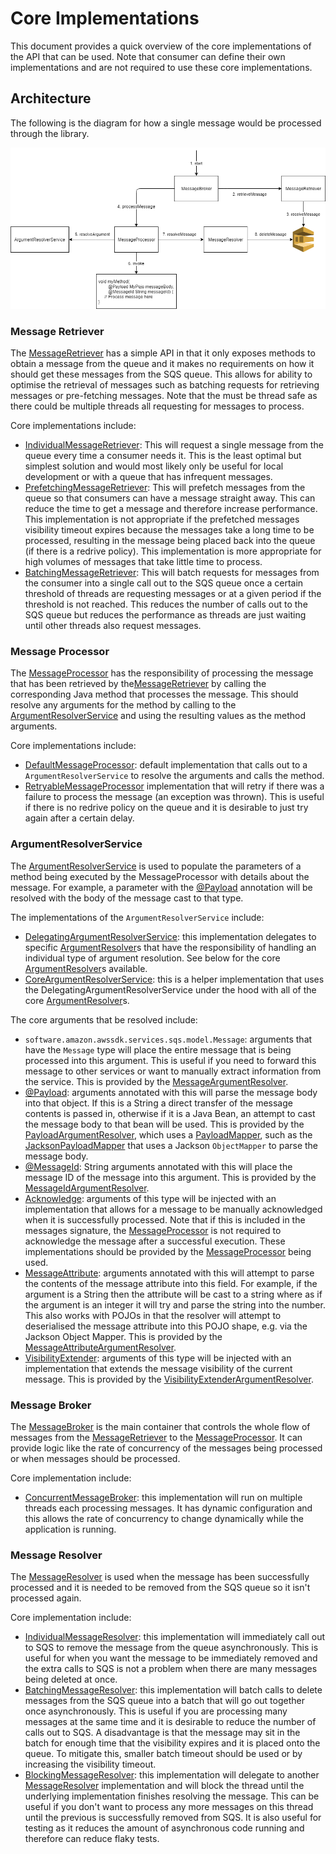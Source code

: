 # Core Implementations
This document provides a quick overview of the core implementations of the API that can be used. Note that consumer can define their own implementations and
are not required to use these core implementations.

## Architecture
The following is the diagram for how a single message would be processed through the library.

![Core Framework Architecture Diagram](./resources/architecture_diagram.png "Core Framework Architecture Diagram")

### Message Retriever
The [MessageRetriever](../java-dynamic-sqs-listener-api/src/main/java/com/jashmore/sqs/retriever) has a simple API in that it only exposes methods to obtain
a message from the queue and it makes no requirements on how it should get these messages from the SQS queue. This allows for ability to optimise the
retrieval of messages such as batching requests for retrieving messages or pre-fetching messages. Note that the must be thread safe as there could be
multiple threads all requesting for messages to process.

Core implementations include:
- [IndividualMessageRetriever](../java-dynamic-sqs-listener-core/src/main/java/com/jashmore/sqs/retriever/individual/IndividualMessageRetriever.java):
This will request a single message from the queue every time a consumer needs it. This is the least optimal but simplest solution and would most likely
only be useful for local development or with a queue that has infrequent messages.
- [PrefetchingMessageRetriever](../java-dynamic-sqs-listener-core/src/main/java/com/jashmore/sqs/retriever/prefetch/PrefetchingMessageRetriever.java):
This will prefetch messages from the queue so that consumers can have a message straight away. This can reduce the time to get a message and therefore
increase performance. This implementation is not appropriate if the prefetched messages visibility timeout expires because the messages take a long time
to be processed, resulting in the message being placed back into the queue (if there is a redrive policy).  This implementation is more appropriate for high
volumes of messages that take little time to process.
- [BatchingMessageRetriever](../java-dynamic-sqs-listener-core/src/main/java/com/jashmore/sqs/retriever/batching/BatchingMessageRetriever.java):
This will batch requests for messages from the consumer into a single call out to the SQS queue once a certain threshold of threads are requesting
messages or at a given period if the threshold is not reached. This reduces the number of calls out to the SQS queue but reduces the performance
as threads are just waiting until other threads also request messages.

### Message Processor
The [MessageProcessor](../java-dynamic-sqs-listener-api/src/main/java/com/jashmore/sqs/processor/MessageProcessor.java)
has the responsibility of processing the message that has been retrieved by the[MessageRetriever](../java-dynamic-sqs-listener-api/src/main/java/com/jashmore/sqs/retriever)
by calling the corresponding Java method that processes the message.  This should resolve any arguments for the method by calling to the
[ArgumentResolverService](../java-dynamic-sqs-listener-api/src/main/java/com/jashmore/sqs/argument/ArgumentResolverService.java) and using the resulting
values as the method arguments.

Core implementations include:
- [DefaultMessageProcessor](../java-dynamic-sqs-listener-core/src/main/java/com/jashmore/sqs/processor/DefaultMessageProcessor.java):
default implementation that calls out to a `ArgumentResolverService` to resolve the arguments and calls the method.
- [RetryableMessageProcessor](../java-dynamic-sqs-listener-core/src/main/java/com/jashmore/sqs/processor/retryable/RetryableMessageProcessor.java)
implementation that will retry if there was a failure to process the message (an exception was thrown). This is useful if there is no redrive policy
on the queue and it is desirable to just try again after a certain delay.

### ArgumentResolverService
The [ArgumentResolverService](../java-dynamic-sqs-listener-api/src/main/java/com/jashmore/sqs/argument/ArgumentResolverService.java) is used to populate
the parameters of a method being executed by the MessageProcessor with details about the message. For example, a parameter with the
[@Payload](../java-dynamic-sqs-listener-core/src/main/java/com/jashmore/sqs/argument/payload/Payload.java) annotation will be resolved with the body
of the message cast to that type.

The implementations of the `ArgumentResolverService` include:
- [DelegatingArgumentResolverService](../java-dynamic-sqs-listener-core/src/main/java/com/jashmore/sqs/argument/DelegatingArgumentResolverService.java):
this implementation delegates to specific [ArgumentResolver](../java-dynamic-sqs-listener-api/src/main/java/com/jashmore/sqs/argument/ArgumentResolver.java)s
that have the responsibility of handling an individual type of argument resolution. See below for the core
[ArgumentResolver](../java-dynamic-sqs-listener-api/src/main/java/com/jashmore/sqs/argument/ArgumentResolver.java)s available.
- [CoreArgumentResolverService](../java-dynamic-sqs-listener-core/src/main/java/com/jashmore/sqs/argument/CoreArgumentResolverService.java): this is
a helper implementation that uses the DelegatingArgumentResolverService under the hood with all of the core
[ArgumentResolver](../java-dynamic-sqs-listener-api/src/main/java/com/jashmore/sqs/argument/ArgumentResolver.java)s.

The core arguments that be resolved include:
- `software.amazon.awssdk.services.sqs.model.Message`: arguments that have the `Message` type will place the entire message that is being processed into
this argument. This is useful if you need to forward this message to other services or want to manually extract information from the service. This is
provided by the [MessageArgumentResolver](../java-dynamic-sqs-listener-core/src/main/java/com/jashmore/sqs/argument/message/MessageArgumentResolver.java).
- [@Payload](../java-dynamic-sqs-listener-core/src/main/java/com/jashmore/sqs/argument/payload/Payload.java): arguments annotated with this will parse the
message body into that object. If this is a String a direct transfer of the message contents is passed in, otherwise if it is a Java Bean, an attempt to
cast the message body to that bean will be used. This is provided by the
[PayloadArgumentResolver](../java-dynamic-sqs-listener-core/src/main/java/com/jashmore/sqs/argument/payload/PayloadArgumentResolver.java), which uses
a [PayloadMapper](../java-dynamic-sqs-listener-core/src/main/java/com/jashmore/sqs/argument/payload/mapper/PayloadMapper.java), such as
the [JacksonPayloadMapper](../java-dynamic-sqs-listener-core/src/main/java/com/jashmore/sqs/argument/payload/mapper/JacksonPayloadMapper.java)
that uses a Jackson `ObjectMapper` to parse the message body.
- [@MessageId](../java-dynamic-sqs-listener-core/src/main/java/com/jashmore/sqs/argument/messageid/MessageId.java): String arguments annotated with this will
place the message ID of the message into this argument. This is provided by the
[MessageIdArgumentResolver](../java-dynamic-sqs-listener-core/src/main/java/com/jashmore/sqs/argument/messageid/MessageIdArgumentResolver.java).
- [Acknowledge](../java-dynamic-sqs-listener-api/src/main/java/com/jashmore/sqs/processor/argument/Acknowledge.java): arguments of this type will be injected
with an implementation that allows for a message to be manually acknowledged when it is successfully processed. Note that if this is included in the messages
signature, the [MessageProcessor](../java-dynamic-sqs-listener-api/src/main/java/com/jashmore/sqs/processor/MessageProcessor.java) is not required to
acknowledge the message after a successful execution. These implementations should be provided by the
[MessageProcessor](../java-dynamic-sqs-listener-api/src/main/java/com/jashmore/sqs/processor/MessageProcessor.java) being used.
- [MessageAttribute](../java-dynamic-sqs-listener-core/src/main/java/com/jashmore/sqs/argument/attribute/MessageAttribute.java): arguments annotated with this
will attempt to parse the contents of the message attribute into this field. For example, if the argument is a String then the attribute will be cast to a
string where as if the argument is an integer it will try and parse the string into the number.  This also works with POJOs in that the resolver will
 attempt to deserialised the message attribute into this POJO shape, e.g. via the Jackson Object Mapper.  This is provided by the
[MessageAttributeArgumentResolver](../java-dynamic-sqs-listener-core/src/main/java/com/jashmore/sqs/argument/attribute/MessageAttributeArgumentResolver.java).
- [VisibilityExtender](../java-dynamic-sqs-listener-core/src/main/java/com/jashmore/sqs/argument/visibility/VisibilityExtender.java): arguments of this type
will be injected with an implementation that extends the message visibility of the current message. This is provided by the
[VisibilityExtenderArgumentResolver](../java-dynamic-sqs-listener-core/src/main/java/com/jashmore/sqs/argument/visibility/VisibilityExtenderArgumentResolver.java). 

### Message Broker
The [MessageBroker](../java-dynamic-sqs-listener-api/src/main/java/com/jashmore/sqs/broker/MessageBroker.java) is the main container that controls the whole flow
of messages from the [MessageRetriever](../java-dynamic-sqs-listener-api/src/main/java/com/jashmore/sqs/retriever) to the
[MessageProcessor](../java-dynamic-sqs-listener-api/src/main/java/com/jashmore/sqs/processor/MessageProcessor.java). It can provide logic like the rate
of concurrency of the messages being processed or when messages should be processed.

Core implementation include:
- [ConcurrentMessageBroker](../java-dynamic-sqs-listener-core/src/main/java/com/jashmore/sqs/broker/concurrent/ConcurrentMessageBroker.java): this
implementation will run on multiple threads each processing messages. It has dynamic configuration and this allows the rate of concurrency to change
dynamically while the application is running.

### Message Resolver
The [MessageResolver](../java-dynamic-sqs-listener-api/src/main/java/com/jashmore/sqs/resolver/MessageResolver.java) is used when the message has been
successfully processed and it is needed to be removed from the SQS queue so it isn't processed again.

Core implementation include:
- [IndividualMessageResolver](../java-dynamic-sqs-listener-core/src/main/java/com/jashmore/sqs/resolver/individual/IndividualMessageResolver.java): this
implementation will immediately call out to SQS to remove the message from the queue asynchronously. This is useful for when you want the message to be
immediately removed and the extra calls to SQS is not a problem when there are many messages being deleted at once.
- [BatchingMessageResolver](../java-dynamic-sqs-listener-core/src/main/java/com/jashmore/sqs/resolver/batching/BatchingMessageResolver.java): this
implementation will batch calls to delete messages from the SQS queue into a batch that will go out together once asynchronously. This is useful if you
are processing many messages at the same time and it is desirable to reduce the number of calls out to SQS. A disadvantage is that the message may
sit in the batch for enough time that the visibility expires and it is placed onto the queue. To mitigate this, smaller batch
timeout should be used or by increasing the visibility timeout. 
- [BlockingMessageResolver](../java-dynamic-sqs-listener-core/src/main/java/com/jashmore/sqs/resolver/blocking/BlockingMessageResolver.java): this
implementation will delegate to another [MessageResolver](../java-dynamic-sqs-listener-api/src/main/java/com/jashmore/sqs/resolver/MessageResolver.java)
implementation and will block the thread until the underlying implementation finishes resolving the message. This can be useful if you don't want to
process any more messages  on this thread until the previous is successfully removed from SQS. It is also useful for testing as it reduces the amount of
asynchronous code running and therefore can reduce flaky tests.
